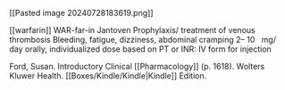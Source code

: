 [[Pasted image 20240728183619.png]]


[[warfarin]] WAR-far-in Jantoven Prophylaxis/ treatment of venous thrombosis Bleeding, fatigue, dizziness, abdominal cramping 2– 10   mg/ day orally, individualized dose based on PT or INR: IV form for injection

Ford, Susan. Introductory Clinical [[Pharmacology]] (p. 1618). Wolters Kluwer Health. [[Boxes/Kindle/Kindle|Kindle]] Edition. 